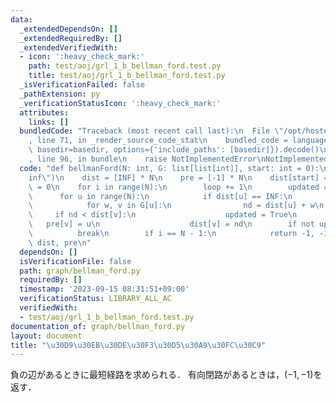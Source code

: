 ```yaml
---
data:
  _extendedDependsOn: []
  _extendedRequiredBy: []
  _extendedVerifiedWith:
  - icon: ':heavy_check_mark:'
    path: test/aoj/grl_1_b_bellman_ford.test.py
    title: test/aoj/grl_1_b_bellman_ford.test.py
  _isVerificationFailed: false
  _pathExtension: py
  _verificationStatusIcon: ':heavy_check_mark:'
  attributes:
    links: []
  bundledCode: "Traceback (most recent call last):\n  File \"/opt/hostedtoolcache/PyPy/3.10.12/x64/lib/pypy3.10/site-packages/onlinejudge_verify/documentation/build.py\"\
    , line 71, in _render_source_code_stat\n    bundled_code = language.bundle(stat.path,\
    \ basedir=basedir, options={'include_paths': [basedir]}).decode()\n  File \"/opt/hostedtoolcache/PyPy/3.10.12/x64/lib/pypy3.10/site-packages/onlinejudge_verify/languages/python.py\"\
    , line 96, in bundle\n    raise NotImplementedError\nNotImplementedError\n"
  code: "def bellmanFord(N: int, G: list[list[int]], start: int = 0):\n    INF = float(\"\
    inf\")\n    dist = [INF] * N\n    pre = [-1] * N\n    dist[start] = 0\n    loop\
    \ = 0\n    for i in range(N):\n        loop += 1\n        updated = False\n  \
    \      for u in range(N):\n            if dist[u] == INF:\n                continue\n\
    \            for w, v in G[u]:\n                nd = dist[u] + w\n           \
    \     if nd < dist[v]:\n                    updated = True\n                 \
    \   pre[v] = u\n                    dist[v] = nd\n        if not updated:\n  \
    \          break\n        if i == N - 1:\n            return -1, -1\n    return\
    \ dist, pre\n"
  dependsOn: []
  isVerificationFile: false
  path: graph/bellman_ford.py
  requiredBy: []
  timestamp: '2023-09-15 08:31:51+09:00'
  verificationStatus: LIBRARY_ALL_AC
  verifiedWith:
  - test/aoj/grl_1_b_bellman_ford.test.py
documentation_of: graph/bellman_ford.py
layout: document
title: "\u30D9\u30EB\u30DE\u30F3\u30D5\u30A9\u30FC\u30C9"
---
```


負の辺があるときに最短経路を求められる．
有向閉路があるときは，$(-1,-1)$を返す．
